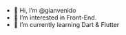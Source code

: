 - 👋 Hi, I’m @gianvenido
- 👀 I’m interested in Front-End.
- 🌱 I’m currently learning Dart & Flutter

<!---
gianvenido/gianvenido is a ✨ special ✨ repository because its `README.md` (this file) appears on your GitHub profile.
You can click the Preview link to take a look at your changes.
--->
